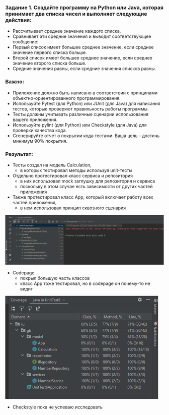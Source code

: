 ### Задание 1. Создайте программу на Python или Java, которая принимает два списка чисел и выполняет следующие действия:
- Рассчитывает среднее значение каждого списка.
- Сравнивает эти средние значения и выводит соответствующее сообщение:
- Первый список имеет большее среднее значение, если среднее значение первого списка больше.
- Второй список имеет большее среднее значение, если среднее значение второго списка больше.
- Средние значения равны, если средние значения списков равны.

### Важно:
* Приложение должно быть написано в соответствии с принципами объектно-ориентированного программирования.
* Используйте Pytest (для Python) или JUnit (для Java) для написания тестов, которые проверяют правильность работы программы.
* Тесты должны учитывать различные сценарии использования вашего приложения.
* Используйте pylint (для Python) или Checkstyle (для Java) для проверки качества кода.
* Сгенерируйте отчет о покрытии кода тестами. Ваша цель - достичь минимум 90% покрытия.

### Результат:
* Тесты создал на модель Calculation,
    * в которых тестировал методы используя unit-тесты
* Отдельно протестировал класс сервиса и репозитория
    * в них использовал mock заглушку для репозитория и сервиса
    * поскольку в этом случае есть зависимости от других частей приложения
* Также протестировал класс App, который включает работу всех частей приложения,
    * в нем использовал принцип сквозного сценария

![Screen-tests](Screen-tests.png)

* Codepage 
  * покрыл большую часть классов
  * класс App тоже тестировал, но в codepage он почему-то не видит

![Screen-coverage](Screen-coverage.png)



  
* Checkstyle пока не успеваю исследовать